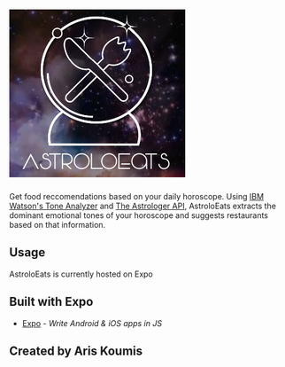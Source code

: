 # ![astroloeats](assets/icons/promo.png)

Get food reccomendations based on your daily horoscope. Using [IBM Watson's Tone Analyzer](https://www.ibm.com/watson/developercloud/tone-analyzer.html) and [The Astrologer API](https://github.com/sandipbgt/theastrologer-api), AstroloEats extracts the dominant emotional tones of your horoscope and suggests restaurants based on that information.


## Usage
AstroloEats is currently hosted on Expo


## Built with Expo

- [Expo](https://expo.io/) - *Write Android & iOS apps in JS*


## Created by Aris Koumis
